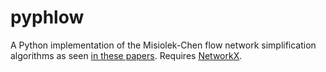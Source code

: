pyphlow
=======
A Python implementation of the Misiolek-Chen flow network simplification algorithms as seen [in these papers](http://www.journalogy.net/Publication/1848751/efficient-algorithms-for-simplifying-flow-networks). Requires [NetworkX](http://networkx.lanl.gov).
